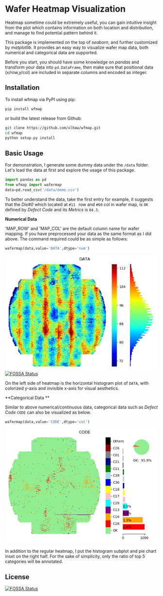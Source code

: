 # Wafer Heatmap Visualization

Heatmap sometime could be extremely useful, you can gain intuitive insight from the plot which contains   information on both location and distribution, and manage to find potential pattern behind it. 

This package is implemented on the top of _seaborn_, and further customized by _matplotlib_. It provides an easy way to visualize wafer map data, both numerical and categorical data are supported.

Before you start, you should have some knowledge on _pandas_ and transform your data into `pd.DataFrame`, then make sure that positional data (x/row,y/col)  are included in separate columns and encoded as integer.




## Installation


To install wfmap via PyPI using pip:

```bash
pip install wfmap
```
or build the latest release from Github:

```bash
git clone https://github.com/xlhaw/wfmap.git
cd wfmap
python setup.py install
```



## Basic Usage

For demonstration, I generate some dummy data under the `/data` folder. Let's load the data at first and explore the usage of this package.

```python
import pandas as pd
from wfmap import wafermap
data=pd.read_csv('/data/demo.csv')
```

To better understand the data, take the first entry for example, it suggests that the _Die#0_ which located at `#11 ` row and `#60` col in wafer map, is `OK`  defined by _Defect Code_  and its _Metrics_ is `84.3`.



**Numerical Data**

'MAP_ROW' and 'MAP_COL' are the default column name for wafer mapping.  If you have preprocessed your data as the same format as I did above. The command required could be as simple as follows:

```python
wafermap(data,value='DATA',dtype='num')
```

![DATA](/img/Figure_2.png)
[![FOSSA Status](https://app.fossa.com/api/projects/git%2Bgithub.com%2Fxlhaw%2Fwfmap.svg?type=shield)](https://app.fossa.com/projects/git%2Bgithub.com%2Fxlhaw%2Fwfmap?ref=badge_shield)


On the left side of  heatmap is the horizontal histogram plot of `DATA`, with colorized y-axis and invisible x-axis for visual aesthetics.



**Categorical Data **

Similar to above numerical/continuous data, categorical data such as _Defect Code_ `CODE` can also be visualized as below.

```python
wafermap(data,value='CODE',dtype='cat')
```

![CODE](/img/Figure_1.png)

In addition to the regular heatmap, I put the histogram subplot and pie chart inset on the right half. For the sake of simplicity, only the ratio of  top 5 categories will be annotated. 

 








## License
[![FOSSA Status](https://app.fossa.com/api/projects/git%2Bgithub.com%2Fxlhaw%2Fwfmap.svg?type=large)](https://app.fossa.com/projects/git%2Bgithub.com%2Fxlhaw%2Fwfmap?ref=badge_large)